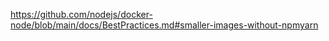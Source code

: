 https://github.com/nodejs/docker-node/blob/main/docs/BestPractices.md#smaller-images-without-npmyarn
